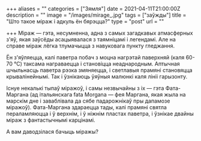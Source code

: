 +++
aliases = ""
categories = ["Зямля"]
date = 2021-04-11T21:00:00Z
description = ""
image = "/images/mirage_.jpg"
tags = ["заўжды"]
title = "Што такое міраж і адкуль ён бярэцца?"
type = "post"
url = ""

+++
Міраж — гэта, несумненна, адна з самых загадкавых атмасферных з'яў, якая заўсёды асацыявалася з таямніцамі і легендамі. Але на справе міраж лёгка тлумачыцца з навуковага пункту гледжання.  
  
Ён з'яўляецца, калі паветра побач з моцна нагрэтай паверхняй (каля 60-70 °С) таксама награваецца і становіцца неаднародным. Аптычная шчыльнасць паветра рэзка змяняецца, і светлавыя прамяні становяцца крывалінейнымі. Так і ўзнікаюць ўяўныя малюнкі каля лініі гарызонту.  
  
Існуе некалькі тыпаў міражоў, і самы незвычайны з іх — гэта Фата-Маргана (ад італьянскага fata Morgana — фея Маргана, якая жыла на марскім дне і заваблівала да сябе падарожнікаў пры дапамозе міражоў). Фата-Маргана здараецца тады, калі прамяні святла пераламляюцца і ў верхнім, і ў ніжнім пластах паветра, і ўзнікае двайны міраж з фантастычнымі карцінамі.  
  
А вам даводзілася бачыць міражы?